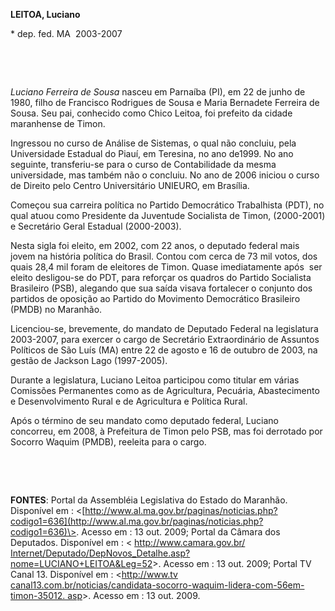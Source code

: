 **LEITOA, Luciano**

\* dep. fed. MA  2003-2007

 

 

*Luciano Ferreira de Sousa* nasceu em Parnaíba (PI), em 22 de junho de
1980, filho de Francisco Rodrigues de Sousa e Maria Bernadete Ferreira
de Sousa. Seu pai, conhecido como Chico Leitoa, foi prefeito da cidade
maranhense de Timon.

Ingressou no curso de Análise de Sistemas, o qual não concluiu, pela
Universidade Estadual do Piauí, em Teresina, no ano de1999. No ano
seguinte, transferiu-se para o curso de Contabilidade da mesma
universidade, mas também não o concluiu. No ano de 2006 iniciou o curso
de Direito pelo Centro Universitário UNIEURO, em Brasília.

Começou sua carreira política no Partido Democrático Trabalhista (PDT),
no qual atuou como Presidente da Juventude Socialista de Timon,
(2000-2001) e Secretário Geral Estadual (2000-2003).

Nesta sigla foi eleito, em 2002, com 22 anos, o deputado federal mais
jovem na história política do Brasil. Contou com cerca de 73 mil votos,
dos quais 28,4 mil foram de eleitores de Timon. Quase imediatamente
após  ser eleito desligou-se do PDT, para reforçar os quadros do Partido
Socialista Brasileiro (PSB), alegando que sua saída visava fortalecer o
conjunto dos partidos de oposição ao Partido do Movimento Democrático
Brasileiro (PMDB) no Maranhão.

Licenciou-se, brevemente, do mandato de Deputado Federal na legislatura
2003-2007, para exercer o cargo de Secretário Extraordinário de Assuntos
Políticos de São Luís (MA) entre 22 de agosto e 16 de outubro de 2003,
na gestão de Jackson Lago (1997-2005).

Durante a legislatura, Luciano Leitoa participou como titular em várias
Comissões Permanentes como as de Agricultura, Pecuária, Abastecimento e
Desenvolvimento Rural e de Agricultura e Política Rural.

Após o término de seu mandato como deputado federal, Luciano concorreu,
em 2008, à Prefeitura de Timon pelo PSB, mas foi derrotado por Socorro
Waquim (PMDB), reeleita para o cargo.

 

 

**FONTES**: Portal da Assembléia Legislativa do Estado do Maranhão.
Disponível em :
\<[http://www.al.ma.gov.br/paginas/noticias.php?codigo1=636](http://www.al.ma.gov.br/paginas/noticias.php?codigo1=636)\>.
Acesso em : 13 out. 2009; Portal da Câmara dos Deputados. Disponível em
: \< [http://www.camara.gov.br/
Internet/Deputado/DepNovos\_Detalhe.asp?nome=LUCIANO+LEITOA&Leg=52](http://www.camara.gov.br/%20Internet/Deputado/DepNovos_Detalhe.asp?nome=LUCIANO+LEITOA&Leg=52)\>.
Acesso em : 13 out. 2009; Portal TV Canal 13. Disponível em :
\<[http://www.tv
canal13.com.br/noticias/candidata-socorro-waquim-lidera-com-56em-timon-35012.
asp](http://www.tv%20canal13.com.br/noticias/candidata-socorro-waquim-lidera-com-56em-timon-35012.%20asp)\>.
Acesso em : 13 out. 2009.
